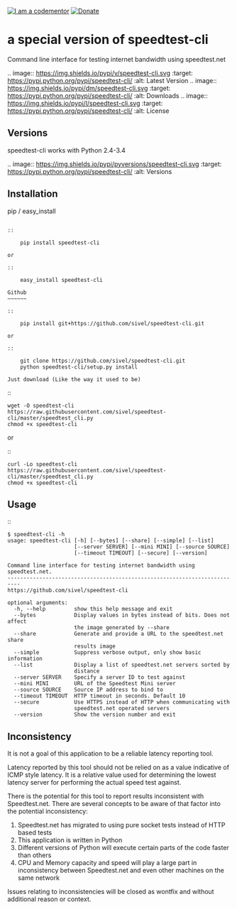 <a href="http://bitly.com/2grT54q"><img src="https://cdn.codementor.io/badges/i_am_a_codementor_dark.svg" alt="I am a codementor" style="max-width:100%"/></a> 
 [![Donate](https://www.paypalobjects.com/en_US/i/btn/btn_donateCC_LG.gif)](https://www.paypal.me/HAAW)


a special version of speedtest-cli
=============

Command line interface for testing internet bandwidth using
speedtest.net

.. image:: https://img.shields.io/pypi/v/speedtest-cli.svg
        :target: https://pypi.python.org/pypi/speedtest-cli/
        :alt: Latest Version
.. image:: https://img.shields.io/pypi/dm/speedtest-cli.svg
        :target: https://pypi.python.org/pypi/speedtest-cli/
        :alt: Downloads
.. image:: https://img.shields.io/pypi/l/speedtest-cli.svg
        :target: https://pypi.python.org/pypi/speedtest-cli/
        :alt: License

Versions
--------

speedtest-cli works with Python 2.4-3.4

.. image:: https://img.shields.io/pypi/pyversions/speedtest-cli.svg
        :target: https://pypi.python.org/pypi/speedtest-cli/
        :alt: Versions

Installation
------------

pip / easy\_install
~~~~~~~~~~~~~~~~~~~

::

    pip install speedtest-cli

or

::

    easy_install speedtest-cli

Github
~~~~~~

::

    pip install git+https://github.com/sivel/speedtest-cli.git

or

::

    git clone https://github.com/sivel/speedtest-cli.git
    python speedtest-cli/setup.py install

Just download (Like the way it used to be)
~~~~~~~~~~~~~~~~~~~~~~~~~~~~~~~~~~~~~~~~~~

::

    wget -O speedtest-cli https://raw.githubusercontent.com/sivel/speedtest-cli/master/speedtest_cli.py
    chmod +x speedtest-cli

or

::

    curl -Lo speedtest-cli https://raw.githubusercontent.com/sivel/speedtest-cli/master/speedtest_cli.py
    chmod +x speedtest-cli

Usage
-----

::

    $ speedtest-cli -h
    usage: speedtest-cli [-h] [--bytes] [--share] [--simple] [--list]
                         [--server SERVER] [--mini MINI] [--source SOURCE]
                         [--timeout TIMEOUT] [--secure] [--version]

    Command line interface for testing internet bandwidth using speedtest.net.
    --------------------------------------------------------------------------
    https://github.com/sivel/speedtest-cli

    optional arguments:
      -h, --help         show this help message and exit
      --bytes            Display values in bytes instead of bits. Does not affect
                         the image generated by --share
      --share            Generate and provide a URL to the speedtest.net share
                         results image
      --simple           Suppress verbose output, only show basic information
      --list             Display a list of speedtest.net servers sorted by
                         distance
      --server SERVER    Specify a server ID to test against
      --mini MINI        URL of the Speedtest Mini server
      --source SOURCE    Source IP address to bind to
      --timeout TIMEOUT  HTTP timeout in seconds. Default 10
      --secure           Use HTTPS instead of HTTP when communicating with
                         speedtest.net operated servers
      --version          Show the version number and exit

Inconsistency
-------------

It is not a goal of this application to be a reliable latency reporting tool.

Latency reported by this tool should not be relied on as a value indicative of ICMP
style latency. It is a relative value used for determining the lowest latency server
for performing the actual speed test against.

There is the potential for this tool to report results inconsistent with Speedtest.net.
There are several concepts to be aware of that factor into the potential inconsistency:

1. Speedtest.net has migrated to using pure socket tests instead of HTTP based tests
2. This application is written in Python
3. Different versions of Python will execute certain parts of the code faster than others
4. CPU and Memory capacity and speed will play a large part in inconsistency between
   Speedtest.net and even other machines on the same network

Issues relating to inconsistencies will be closed as wontfix and without
additional reason or context.

